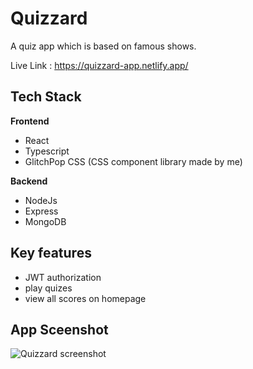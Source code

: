 # Quizzard

A quiz app which is based on famous shows.

Live Link : https://quizzard-app.netlify.app/

## Tech Stack
 **Frontend**
 * React
 * Typescript
 * GlitchPop CSS (CSS component library made by me)
 
 **Backend**
 * NodeJs
 * Express
 * MongoDB
 
 ## Key features
 
 * JWT authorization
 * play quizes
 * view all scores on homepage


## App Sceenshot
![Quizzard screenshot](https://res.cloudinary.com/june-social/image/upload/v1625678658/assests/quizzard-ss_paaxyl.png)
